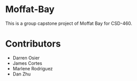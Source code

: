 # Moffat-Bay
This is a group capstone project of Moffat Bay for CSD-460.

# Contributors
- Darren Osier
- James Cortes
- Marlene Rodriguez
- Dan Zhu
